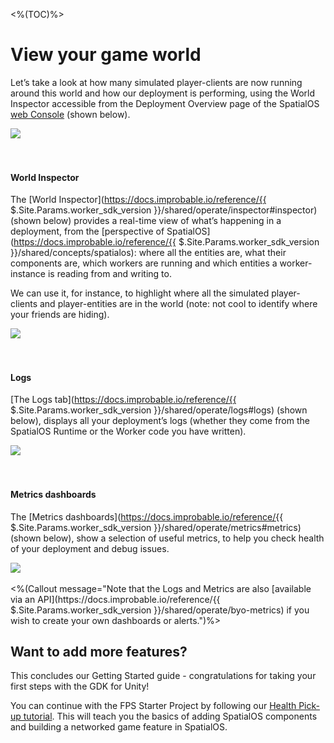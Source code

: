 <%(TOC)%>

# View your game world

Let’s take a look at how many simulated player-clients are now running around this world and how our deployment is performing, using the World Inspector accessible from the Deployment Overview page of the SpatialOS [web Console](https://console.improbable.io) (shown below).

<img src="{{.Site.BaseURL}}docs/assets/overview-page-inspector.png" style="margin: 0 auto; display: block;" />
<br/>
<br/>

#### World Inspector

The [World Inspector](https://docs.improbable.io/reference/{{ $.Site.Params.worker_sdk_version }}/shared/operate/inspector#inspector) (shown below) provides a real-time view of what’s happening in a deployment, from the [perspective of SpatialOS](https://docs.improbable.io/reference/{{ $.Site.Params.worker_sdk_version }}/shared/concepts/spatialos): where all the entities are, what their components are, which workers are running and which entities a worker-instance is reading from and writing to.

We can use it, for instance, to highlight where all the simulated player-clients and player-entities are in the world (note: not cool to identify where your friends are hiding).

<img src="{{.Site.BaseURL}}docs/assets/inspector-simulated-player.png" style="margin: 0 auto; display: block;" />
<br/>
<br/>

#### Logs

[The Logs tab](https://docs.improbable.io/reference/{{ $.Site.Params.worker_sdk_version }}/shared/operate/logs#logs) (shown below), displays all your deployment’s logs (whether they come from the SpatialOS Runtime or the Worker code you have written).

<img src="{{.Site.BaseURL}}docs/assets/logs-app.png" style="margin: 0 auto; display: block;" />
<br/>
<br/>

#### Metrics dashboards

The [Metrics dashboards](https://docs.improbable.io/reference/{{ $.Site.Params.worker_sdk_version }}/shared/operate/metrics#metrics) (shown below), show a selection of useful metrics, to help you check health of your deployment and debug issues.

<img src="{{.Site.BaseURL}}docs/assets/metrics.png" style="margin: 0 auto; display: block;" />
<br/>
<%(Callout message="Note that the Logs and Metrics are also [available via an API](https://docs.improbable.io/reference/{{ $.Site.Params.worker_sdk_version }}/shared/operate/byo-metrics) if you wish to create your own dashboards or alerts.")%>

## Want to add more features?

This concludes our Getting Started guide - congratulations for taking your first steps with the GDK for Unity!

You can continue with the FPS Starter Project by following our [Health Pick-up tutorial]({{.Site.BaseURL}}/projects/fps/tutorial). This will teach you the basics of adding SpatialOS components and building a networked game feature in SpatialOS.
